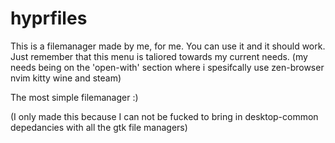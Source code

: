 # hyprfiles

This is a filemanager made by me, for me. You can use it and it should work. Just remember that this menu is taliored towards my current needs. (my needs being on the 'open-with' section where i spesifcally use zen-browser nvim kitty wine and steam)

The most simple filemanager :)

(I only made this because I can not be fucked to bring in desktop-common depedancies with all the gtk file managers)

